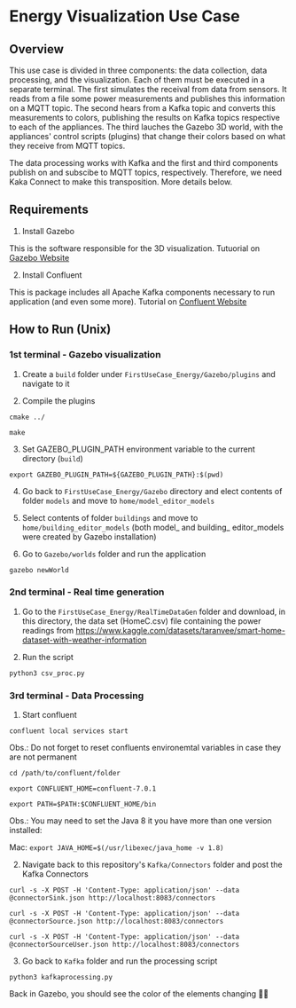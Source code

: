 # Energy Visualization Use Case

## Overview

This use case is divided in three components: the data collection, data processing, and the visualization. Each of them must be executed in a separate terminal. The first simulates the receival from data from sensors. It reads from a file some power measurements and publishes this information on a MQTT topic. The second hears from a Kafka topic and converts this measurements to colors, publishing the results on Kafka topics respective to each of the appliances. The third lauches the Gazebo 3D world, with the appliances' control scripts (plugins) that change their colors based on what they receive from MQTT topics. 

The data processing works with Kafka and the first and third components publish on and subscibe to MQTT topics, respectively. Therefore, we need Kaka Connect to make this transposition. More details below. 

## Requirements

1. Install Gazebo 

This is the software responsible for the 3D visualization. Tutuorial on [Gazebo Website](https://classic.gazebosim.org/tutorials?tut=install_ubuntu)

2. Install Confluent

This is package includes all Apache Kafka components necessary to run application (and even some more).  Tutorial on [Confluent Website](https://docs.confluent.io/confluent-cli/current/install.html)

## How to Run (Unix)

### 1st terminal - Gazebo visualization

1. Create a `build` folder under `FirstUseCase_Energy/Gazebo/plugins` and navigate to it

2. Compile the plugins 

`cmake ../`

`make`

3. Set GAZEBO_PLUGIN_PATH environment variable to the current directory (`build`)

`export GAZEBO_PLUGIN_PATH=${GAZEBO_PLUGIN_PATH}:$(pwd)`

4. Go back to `FirstUseCase_Energy/Gazebo` directory and elect contents of folder `models` and move to `home/model_editor_models` 

5. Select contents of folder `buildings` and move to `home/building_editor_models` (both model_ and building_ editor_models were created by Gazebo installation)

6. Go to `Gazebo/worlds` folder and run the application

`gazebo newWorld`

### 2nd terminal - Real time generation

1. Go to the `FirstUseCase_Energy/RealTimeDataGen` folder and download, in this directory, the data set (HomeC.csv) file containing the power readings from https://www.kaggle.com/datasets/taranvee/smart-home-dataset-with-weather-information

2. Run the script

`python3 csv_proc.py`

### 3rd terminal - Data Processing

1. Start confluent 

`confluent local services start`

Obs.: Do not forget to reset confluents environemtal variables in case they are not permanent

`cd /path/to/confluent/folder`

`export CONFLUENT_HOME=confluent-7.0.1`

`export PATH=$PATH:$CONFLUENT_HOME/bin`

Obs.: You may need to set the Java 8 it you have more than one version installed:

Mac: `export JAVA_HOME=$(/usr/libexec/java_home -v 1.8)`

2. Navigate back to this repository's `Kafka/Connectors` folder and post the Kafka Connectors 

`curl -s -X POST -H 'Content-Type: application/json' --data @connectorSink.json http://localhost:8083/connectors`

`curl -s -X POST -H 'Content-Type: application/json' --data @connectorSource.json http://localhost:8083/connectors`

`curl -s -X POST -H 'Content-Type: application/json' --data @connectorSourceUser.json http://localhost:8083/connectors`

3. Go back to `Kafka` folder and run the processing script

`python3 kafkaprocessing.py`

Back in Gazebo, you should see the color of the elements changing  🤞😃
